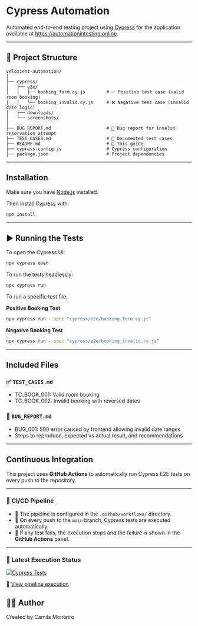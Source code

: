 # Cypress Automation

Automated end-to-end testing project using [Cypress](https://www.cypress.io/) for the application available at https://automationintesting.online.

---

## 📁 Project Structure

```
velozient-automation/
│
├── cypress/
│   ├── e2e/
│   │   ├── booking_form.cy.js        # ✅ Positive test case (valid room booking)
│   │   └── booking_invalid.cy.js     # ❌ Negative test case (invalid date logic)
│   ├── downloads/                     
│   └── screenshots/                  
│
├── BUG_REPORT.md                     # 🐞 Bug report for invalid reservation attempt
├── TEST_CASES.md                     # 🧾 Documented test cases
├── README.md                         # 📘 This guide
├── cypress.config.js                 # Cypress configuration
├── package.json                      # Project dependencies
```

---

## Installation

Make sure you have [Node.js](https://nodejs.org/) installed.

Then install Cypress with:

```bash
npm install
```

---

## ▶️ Running the Tests

To open the Cypress UI:
```bash
npx cypress open
```

To run the tests headlessly:
```bash
npx cypress run
```

To run a specific test file:

**Positive Booking Test**
```bash
npx cypress run --spec "cypress/e2e/booking_form.cy.js"
```

**Negative Booking Test**
```bash
npx cypress run --spec "cypress/e2e/booking_invalid.cy.js"
```

---

## Included Files

### ✅ `TEST_CASES.md`
- TC_BOOK_001: Valid room booking
- TC_BOOK_002: Invalid booking with reversed dates

### 🐞 `BUG_REPORT.md`
- BUG_001: 500 error caused by frontend allowing invalid date ranges
- Steps to reproduce, expected vs actual result, and recommendations

---

## Continuous Integration

This project uses **GitHub Actions** to automatically run Cypress E2E tests on every push to the repository.

---

### 🔄 CI/CD Pipeline

- 📁 The pipeline is configured in the `.github/workflows/` directory.  
- 🚀 On every push to the `main` branch, Cypress tests are executed automatically.  
- 🛑 If any test fails, the execution stops and the failure is shown in the **GitHub Actions** panel.

---

### 📌 Latest Execution Status

[![Cypress Tests](https://github.com/camilagomo/velozient-automation/actions/workflows/cypress.yml/badge.svg)](https://github.com/camilagomo/velozient-automation/actions)

🔗 [View pipeline execution](https://github.com/camilagomo/velozient-automation/actions/runs/16232119475/job/45837107112)


## 👩‍💻 Author

Created by Camila Monteiro
